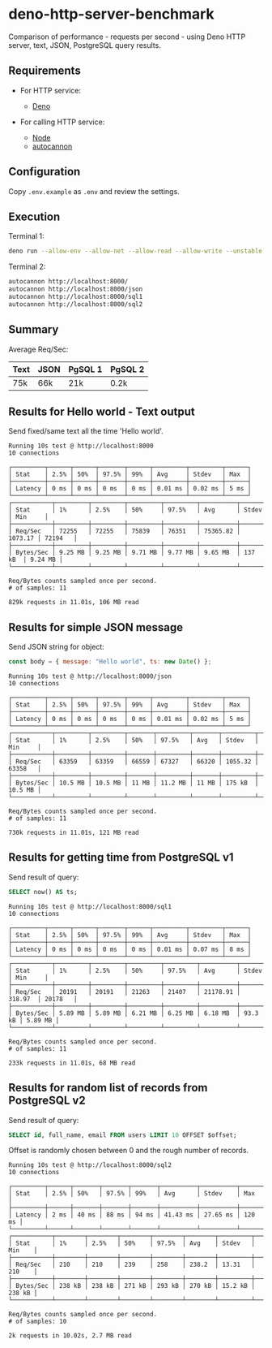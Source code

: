 # deno-http-server-benchmark

Comparison of performance - requests per second - using Deno HTTP server, text, JSON, PostgreSQL query results.

## Requirements

* For HTTP service:
  * [Deno](https://deno.land/)

* For calling HTTP service:
  * [Node](https://nodejs.org/)
  * [autocannon](https://www.npmjs.com/package/autocannon)

## Configuration

Copy `.env.example` as `.env` and review the settings.

## Execution

Terminal 1:

```sh
deno run --allow-env --allow-net --allow-read --allow-write --unstable ./index.ts
```

Terminal 2:

```sh
autocannon http://localhost:8000/
autocannon http://localhost:8000/json
autocannon http://localhost:8000/sql1
autocannon http://localhost:8000/sql2
```

## Summary

Average Req/Sec:

| Text | JSON | PgSQL 1 | PgSQL 2 |
| - | - | - | - |
| 75k | 66k | 21k | 0.2k |

## Results for Hello world - Text output

Send fixed/same text all the time 'Hello world'.

```
Running 10s test @ http://localhost:8000
10 connections

┌─────────┬──────┬──────┬───────┬──────┬─────────┬─────────┬──────┐
│ Stat    │ 2.5% │ 50%  │ 97.5% │ 99%  │ Avg     │ Stdev   │ Max  │
├─────────┼──────┼──────┼───────┼──────┼─────────┼─────────┼──────┤
│ Latency │ 0 ms │ 0 ms │ 0 ms  │ 0 ms │ 0.01 ms │ 0.02 ms │ 5 ms │
└─────────┴──────┴──────┴───────┴──────┴─────────┴─────────┴──────┘
┌───────────┬─────────┬─────────┬─────────┬─────────┬──────────┬─────────┬─────────┐
│ Stat      │ 1%      │ 2.5%    │ 50%     │ 97.5%   │ Avg      │ Stdev   │ Min     │
├───────────┼─────────┼─────────┼─────────┼─────────┼──────────┼─────────┼─────────┤
│ Req/Sec   │ 72255   │ 72255   │ 75839   │ 76351   │ 75365.82 │ 1073.17 │ 72194   │
├───────────┼─────────┼─────────┼─────────┼─────────┼──────────┼─────────┼─────────┤
│ Bytes/Sec │ 9.25 MB │ 9.25 MB │ 9.71 MB │ 9.77 MB │ 9.65 MB  │ 137 kB  │ 9.24 MB │
└───────────┴─────────┴─────────┴─────────┴─────────┴──────────┴─────────┴─────────┘

Req/Bytes counts sampled once per second.
# of samples: 11

829k requests in 11.01s, 106 MB read
```

## Results for simple JSON message

Send JSON string for object:

```javascript
const body = { message: "Hello world", ts: new Date() };
```

```
Running 10s test @ http://localhost:8000/json
10 connections

┌─────────┬──────┬──────┬───────┬──────┬─────────┬─────────┬──────┐
│ Stat    │ 2.5% │ 50%  │ 97.5% │ 99%  │ Avg     │ Stdev   │ Max  │
├─────────┼──────┼──────┼───────┼──────┼─────────┼─────────┼──────┤
│ Latency │ 0 ms │ 0 ms │ 0 ms  │ 0 ms │ 0.01 ms │ 0.02 ms │ 5 ms │
└─────────┴──────┴──────┴───────┴──────┴─────────┴─────────┴──────┘
┌───────────┬─────────┬─────────┬───────┬─────────┬───────┬─────────┬─────────┐
│ Stat      │ 1%      │ 2.5%    │ 50%   │ 97.5%   │ Avg   │ Stdev   │ Min     │
├───────────┼─────────┼─────────┼───────┼─────────┼───────┼─────────┼─────────┤
│ Req/Sec   │ 63359   │ 63359   │ 66559 │ 67327   │ 66320 │ 1055.32 │ 63358   │
├───────────┼─────────┼─────────┼───────┼─────────┼───────┼─────────┼─────────┤
│ Bytes/Sec │ 10.5 MB │ 10.5 MB │ 11 MB │ 11.2 MB │ 11 MB │ 175 kB  │ 10.5 MB │
└───────────┴─────────┴─────────┴───────┴─────────┴───────┴─────────┴─────────┘

Req/Bytes counts sampled once per second.
# of samples: 11

730k requests in 11.01s, 121 MB read
```

## Results for getting time from PostgreSQL v1

Send result of query:

```sql
SELECT now() AS ts;
```

```
Running 10s test @ http://localhost:8000/sql1
10 connections

┌─────────┬──────┬──────┬───────┬──────┬─────────┬─────────┬──────┐
│ Stat    │ 2.5% │ 50%  │ 97.5% │ 99%  │ Avg     │ Stdev   │ Max  │
├─────────┼──────┼──────┼───────┼──────┼─────────┼─────────┼──────┤
│ Latency │ 0 ms │ 0 ms │ 0 ms  │ 0 ms │ 0.01 ms │ 0.07 ms │ 8 ms │
└─────────┴──────┴──────┴───────┴──────┴─────────┴─────────┴──────┘
┌───────────┬─────────┬─────────┬─────────┬─────────┬──────────┬─────────┬─────────┐
│ Stat      │ 1%      │ 2.5%    │ 50%     │ 97.5%   │ Avg      │ Stdev   │ Min     │
├───────────┼─────────┼─────────┼─────────┼─────────┼──────────┼─────────┼─────────┤
│ Req/Sec   │ 20191   │ 20191   │ 21263   │ 21407   │ 21178.91 │ 318.97  │ 20178   │
├───────────┼─────────┼─────────┼─────────┼─────────┼──────────┼─────────┼─────────┤
│ Bytes/Sec │ 5.89 MB │ 5.89 MB │ 6.21 MB │ 6.25 MB │ 6.18 MB  │ 93.3 kB │ 5.89 MB │
└───────────┴─────────┴─────────┴─────────┴─────────┴──────────┴─────────┴─────────┘

Req/Bytes counts sampled once per second.
# of samples: 11

233k requests in 11.01s, 68 MB read
```

## Results for random list of records from PostgreSQL v2

Send result of query:

```sql
SELECT id, full_name, email FROM users LIMIT 10 OFFSET $offset;
```

Offset is randomly chosen between 0 and the rough number of records.

```
Running 10s test @ http://localhost:8000/sql2
10 connections

┌─────────┬──────┬───────┬───────┬───────┬──────────┬──────────┬────────┐
│ Stat    │ 2.5% │ 50%   │ 97.5% │ 99%   │ Avg      │ Stdev    │ Max    │
├─────────┼──────┼───────┼───────┼───────┼──────────┼──────────┼────────┤
│ Latency │ 2 ms │ 40 ms │ 88 ms │ 94 ms │ 41.43 ms │ 27.65 ms │ 120 ms │
└─────────┴──────┴───────┴───────┴───────┴──────────┴──────────┴────────┘
┌───────────┬────────┬────────┬────────┬────────┬────────┬─────────┬────────┐
│ Stat      │ 1%     │ 2.5%   │ 50%    │ 97.5%  │ Avg    │ Stdev   │ Min    │
├───────────┼────────┼────────┼────────┼────────┼────────┼─────────┼────────┤
│ Req/Sec   │ 210    │ 210    │ 239    │ 258    │ 238.2  │ 13.31   │ 210    │
├───────────┼────────┼────────┼────────┼────────┼────────┼─────────┼────────┤
│ Bytes/Sec │ 238 kB │ 238 kB │ 271 kB │ 293 kB │ 270 kB │ 15.2 kB │ 238 kB │
└───────────┴────────┴────────┴────────┴────────┴────────┴─────────┴────────┘

Req/Bytes counts sampled once per second.
# of samples: 10

2k requests in 10.02s, 2.7 MB read
```
